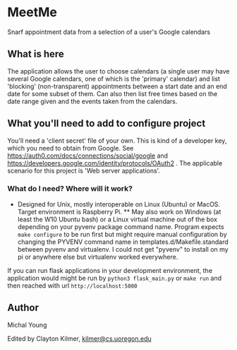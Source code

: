 # MeetMe
Snarf appointment data from a selection of a user's Google calendars 

## What is here

The application allows the user to choose calendars (a single
user may have several Google calendars, one of which is the 'primary'
calendar) and list 'blocking'  (non-transparent)
appointments between a start date and an end date
for some subset of them. Can also then list free times based on the date range given and the events taken from the calendars. 

## What you'll need to add to configure project

You'll need a 'client secret' file of your own. This is kind of a
developer key, which you need to obtain from Google.  See
https://auth0.com/docs/connections/social/google and
https://developers.google.com/identity/protocols/OAuth2 .
The applicable scenario for this project is 'Web server applications'.  


### What do I need?  Where will it work? ###

* Designed for Unix, mostly interoperable on Linux (Ubuntu) or MacOS.
  Target environment is Raspberry Pi. 
  ** May also work on Windows (at least the W10 Ubuntu bash) or a Linux virtual machine
   out of the box depending on your pyvenv package command name. Program expects `make configure` to be run first but might require manual configuration by changing the PYVENV command name in templates.d/Makefile.standard between pyvenv and virtualenv. I could not get "pyvenv" to install on my pi or anywhere else but virtualenv worked everywhere.  

If you can run flask applications in your development environment, the
application would might be run by
  `python3 flask_main.py` or `make run`
and then reached with url
  `http://localhost:5000`

## Author 
Michal Young

Edited by
Clayton Kilmer, kilmer@cs.uoregon.edu


